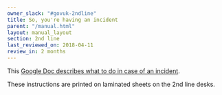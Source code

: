 ```yaml
---
owner_slack: "#govuk-2ndline"
title: So, you're having an incident
parent: "/manual.html"
layout: manual_layout
section: 2nd line
last_reviewed_on: 2018-04-11
review_in: 2 months
---
```


This [Google Doc describes what to do in case of an incident][doc].

These instructions are printed on laminated sheets on the 2nd line desks.

[doc]: https://docs.google.com/document/d/1ty12B5eBWB9YSfnD9xY1mr5rtTQxdNxRdmEGgibilN0/edit
